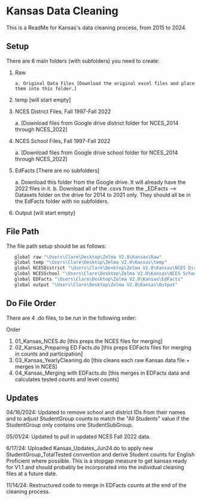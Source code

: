 
# Kansas Data Cleaning

This is a ReadMe for Kansas's data cleaning process, from 2015 to 2024.


## Setup

There are 6 main folders (with subfolders) you need to create: 

1. Raw
   
       a. Original Data Files [Download the original excel files and place them into this folder.]

2. temp [will start empty]
   
3. NCES District Files, Fall 1997-Fall 2022

      a. [Download files from Google drive district folder for NCES_2014 through NCES_2022]

4. NCES School Files, Fall 1997-Fall 2022

      a. [Download files from Google drive school folder for NCES_2014 through NCES_2022]
   
5. EdFacts [There are no subfolders]
   
      a. Download this folder from the Google drive. It will already have the 2022 files in it.
      b. Download all of the .csvs from the _EDFacts --> Datasets folder on the drive for 2014 to 2021 only. They should all be in the EdFacts folder with no subfolders. 

7. Output [will start empty]
    
## File Path

The file path setup should be as follows: 

```bash
   global raw "\Users\Clare\Desktop\Zelma V2.0\Kansas\Raw"
   global temp "\Users\Clare\Desktop\Zelma V2.0\Kansas\temp"
   global NCESDistrict "\Users\Clare\Desktop\Zelma V2.0\Kansas\NCES District Files, Fall 1997-Fall 2022"
   global NCESSchool "\Users\Clare\Desktop\Zelma V2.0\Kansas\NCES School Files, Fall 1997-Fall 2022"
   global EDFacts "\Users\Clare\Desktop\Zelma V2.0\Kansas\EdFacts"
   global output "\Users\Clare\Desktop\Zelma V2.0\Kansas\Output"
```

## Do File Order
There are 4 .do files, to be run in the following order:

Order
1. 01_Kansas_NCES.do [this preps the NCES files for merging]
2. 02_Kansas_Preparing ED Facts.do [this preps EDFacts files for merging in counts and participation]
3. 03_Kansas_YearlyCleaning.do [this cleans each raw Kansas data file + merges in NCES]
4. 04_Kansas_Merging with EDFacts.do [this merges in EDFacts data and calculates tested counts and level counts]

## Updates

04/16/2024: Updated to remove school and district IDs from their names and to adjust StudentGroup counts to match the "All Students" value if the StudentGroup only contains one StudentSubGroup.

05/01/24: Updated to pull in updated NCES Fall 2022 data.

6/17/24: Uploaded Kansas_Updates_Jun24.do to apply new StudentGroup_TotalTested convention and derive Student counts for English Proficient where possible. This is a stopgap measure to get kansas ready for V1.1 and should probably be incorporated into the individual cleaning files at a future date.

11/14/24: Restructured code to merge in EDFacts counts at the end of the cleaning process.
